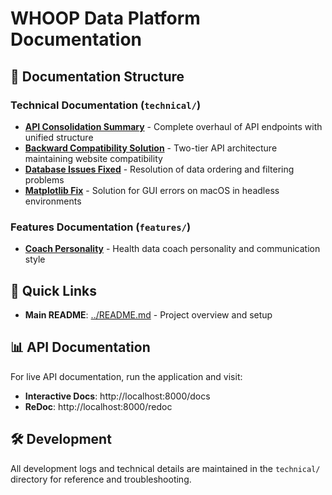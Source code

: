 # WHOOP Data Platform Documentation

## 📁 Documentation Structure

### Technical Documentation (`technical/`)
- **[API Consolidation Summary](technical/API_CONSOLIDATION_SUMMARY.md)** - Complete overhaul of API endpoints with unified structure
- **[Backward Compatibility Solution](technical/BACKWARD_COMPATIBILITY_SOLUTION.md)** - Two-tier API architecture maintaining website compatibility  
- **[Database Issues Fixed](technical/DATABASE_ISSUES_FIXED.md)** - Resolution of data ordering and filtering problems
- **[Matplotlib Fix](technical/MATPLOTLIB_FIX.md)** - Solution for GUI errors on macOS in headless environments

### Features Documentation (`features/`)
- **[Coach Personality](features/COACH_PERSONALITY.md)** - Health data coach personality and communication style

## 🚀 Quick Links

- **Main README**: [../README.md](../README.md) - Project overview and setup

## 📊 API Documentation

For live API documentation, run the application and visit:
- **Interactive Docs**: http://localhost:8000/docs  
- **ReDoc**: http://localhost:8000/redoc

## 🛠️ Development

All development logs and technical details are maintained in the `technical/` directory for reference and troubleshooting.